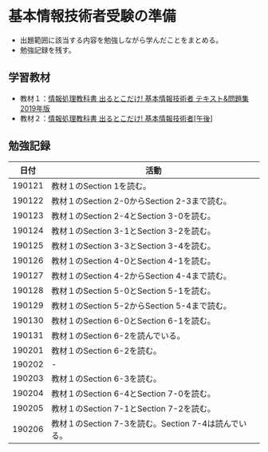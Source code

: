 # 基本情報技術者受験の準備
- 出題範囲に該当する内容を勉強しながら学んだことをまとめる。
- 勉強記録を残す。

## 学習教材
- 教材１：[情報処理教科書 出るとこだけ! 基本情報技術者 テキスト&問題集 2019年版](https://www.amazon.co.jp/dp/4798159174?aaxitk=BfZfUFJoa0Y4XL1nzhOgcg&pd_rd_i=4798159174&pf_rd_p=a1a1201a-b39a-4f0b-886e-09739a3e746a&hsa_cr_id=2569200890103&sb-ci-n=productDescription&sb-ci-v=%E6%83%85%E5%A0%B1%E5%87%A6%E7%90%86%E6%95%99%E7%A7%91%E6%9B%B8%20%E5%87%BA%E3%82%8B%E3%81%A8%E3%81%93%E3%81%A0%E3%81%91!%20%E5%9F%BA%E6%9C%AC%E6%83%85%E5%A0%B1%E6%8A%80%E8%A1%93%E8%80%85%20%E3%83%86%E3%82%AD%E3%82%B9%E3%83%88%26%E5%95%8F%E9%A1%8C%E9%9B%86%202019%E5%B9%B4%E7%89%88)
- 教材２：[情報処理教科書 出るとこだけ! 基本情報技術者[午後]](https://www.amazon.co.jp/%E6%83%85%E5%A0%B1%E5%87%A6%E7%90%86%E6%95%99%E7%A7%91%E6%9B%B8-%E5%87%BA%E3%82%8B%E3%81%A8%E3%81%93%E3%81%A0%E3%81%91-%E5%9F%BA%E6%9C%AC%E6%83%85%E5%A0%B1%E6%8A%80%E8%A1%93%E8%80%85-%E5%8D%88%E5%BE%8C-%E6%A9%8B%E6%9C%AC/dp/4798151963/ref=sr_1_2?ie=UTF8&qid=1548338265&sr=8-2&keywords=%E5%87%BA%E3%82%8B%E3%81%A8%E3%81%93%E3%81%A0%E3%81%91+%E5%9F%BA%E6%9C%AC%E6%83%85%E5%A0%B1%E6%8A%80%E8%A1%93%E8%80%85)

## 勉強記録
日付 | 活動
----|------
190121 | 教材１のSection 1を読む。
190122 | 教材１のSection 2-0からSection 2-3まで読む。
190123 | 教材１のSection 2-4とSection 3-0を読む。
190124 | 教材１のSection 3-1とSection 3-2を読む。
190125 | 教材１のSection 3-3とSection 3-4を読む。
190126 | 教材１のSection 4-0とSection 4-1を読む。
190127 | 教材１のSection 4-2からSection 4-4まで読む。
190128 | 教材１のSection 5-0とSection 5-1を読む。
190129 | 教材１のSection 5-2からSection 5-4まで読む。
190130 | 教材１のSection 6-0とSection 6-1を読む。
190131 | 教材１のSection 6-2を読んでいる。
190201 | 教材１のSection 6-2を読む。
190202 | - 
190203 | 教材１のSection 6-3を読む。
190204 | 教材１のSection 6-4とSection 7-0を読む。
190205 | 教材１のSection 7-1とSection 7-2を読む。
190206 | 教材１のSection 7-3を読む。Section 7-4は読んでいる。